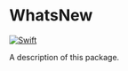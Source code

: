 # WhatsNew

[![Swift](https://github.com/davidrothera/whatsnew/actions/workflows/swift.yml/badge.svg?branch=main)](https://github.com/davidrothera/whatsnew/actions/workflows/swift.yml)

A description of this package.
